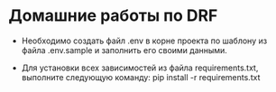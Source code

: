 # Домашние работы по DRF

- Необходимо создать файл .env в корне проекта по шаблону из файла .env.sample и заполнить его своими данными.

- Для установки всех зависимостей из файла requirements.txt, выполните следующую команду: pip install -r requirements.txt